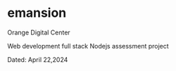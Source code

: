 emansion
==========

Orange Digital Center 

Web development full stack Nodejs assessment project 

Dated: April 22,2024